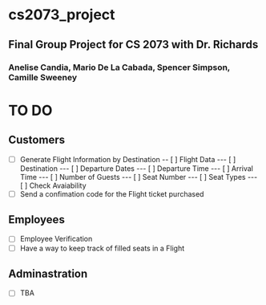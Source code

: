 # cs2073_project
## Final Group Project for CS 2073 with Dr. Richards
### Anelise Candia, Mario De La Cabada, Spencer Simpson, Camille Sweeney



# TO DO

## Customers
- [ ] Generate Flight Information by Destination
-- [ ] Flight Data
--- [ ] Destination
--- [ ] Departure Dates
--- [ ] Departure Time
--- [ ] Arrival Time
--- [ ] Number of Guests
--- [ ] Seat Number
--- [ ] Seat Types
--- [ ] Check Avaiability
- [ ] Send a confimation code for the Flight ticket purchased

## Employees
- [ ] Employee Verification
- [ ] Have a way to keep track of filled seats in a Flight

## Adminastration
- [ ] TBA



